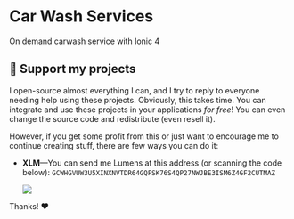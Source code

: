 # Car Wash Services
On demand carwash service with Ionic 4


## :sparkling_heart: Support my projects

I open-source almost everything I can, and I try to reply to everyone needing help using these projects. Obviously,
this takes time. You can integrate and use these projects in your applications *for free*! You can even change the source code and redistribute (even resell it).

However, if you get some profit from this or just want to encourage me to continue creating stuff, there are few ways you can do it:

 - **XLM**—You can send me Lumens at this address (or scanning the code below): `GCWHGVUW3U5XINXNVTDR64GQFSK76S4QP27NWJBE3ISM6Z4GF2CUTMAZ`

    ![](https://i.imgur.com/D87SMzW.png)


Thanks! :heart:
